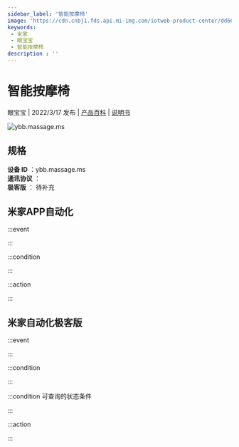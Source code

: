 ```yaml
---
sidebar_label: '智能按摩椅'
image: 'https://cdn.cnbj1.fds.api.mi-img.com/iotweb-product-center/dd6623c66f8eac6aae1f39529a69fcd2_1640257200351.png?GalaxyAccessKeyId=AKVGLQWBOVIRQ3XLEW&Expires=9223372036854775807&Signature=OkWh7bFQ+32SoQFkevnOqHB3+hE='
keywords: 
 - 米家
 - 眼宝宝
 - 智能按摩椅
description : ''
---
```

# 智能按摩椅

眼宝宝 | 2022/3/17 发布 | [产品百科](https://home.mi.com/webapp/content/baike/product/index.html?model=ybb.massage.ms/) | [说明书](https://home.mi.com/views/introduction.html?model=ybb.massage.ms&region=cn)

![ybb.massage.ms](https://cdn.cnbj1.fds.api.mi-img.com/iotweb-product-center/dd6623c66f8eac6aae1f39529a69fcd2_1640257200351.png?GalaxyAccessKeyId=AKVGLQWBOVIRQ3XLEW&Expires=9223372036854775807&Signature=OkWh7bFQ+32SoQFkevnOqHB3+hE=)

## 规格  
> 
**设备 ID** ：ybb.massage.ms  
**通讯协议** ：  
**极客版**  ： 待补充 


## 米家APP自动化  

:::event  

:::

:::condition  

:::

:::action   

:::

## 米家自动化极客版  

:::event  

:::

:::condition  

:::

:::condition 可查询的状态条件  

:::

:::action  

:::

        
